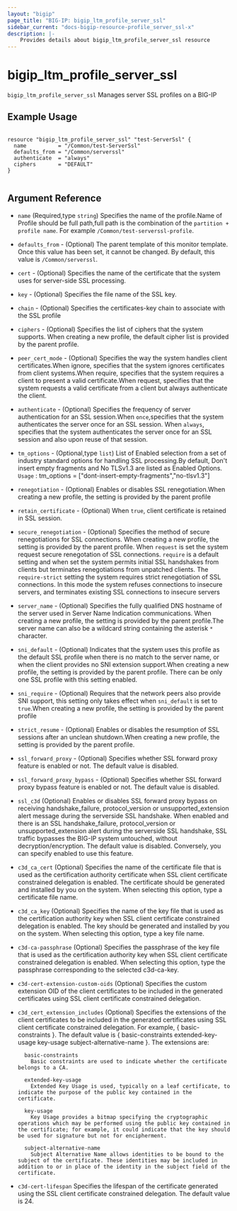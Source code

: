 ```yaml
---
layout: "bigip"
page_title: "BIG-IP: bigip_ltm_profile_server_ssl"
sidebar_current: "docs-bigip-resource-profile_server_ssl-x"
description: |-
    Provides details about bigip_ltm_profile_server_ssl resource
---
```


# bigip_ltm_profile_server_ssl

`bigip_ltm_profile_server_ssl` Manages server SSL profiles on a BIG-IP



## Example Usage
    

```hcl

resource "bigip_ltm_profile_server_ssl" "test-ServerSsl" {
  name          = "/Common/test-ServerSsl"
  defaults_from = "/Common/serverssl"
  authenticate  = "always"
  ciphers       = "DEFAULT"
}
  
```      

## Argument Reference

* `name` (Required,type `string`) Specifies the name of the profile.Name of Profile should be full path,full path is the combination of the `partition + profile name`. For example `/Common/test-serverssl-profile`.

* `defaults_from` - (Optional) The parent template of this monitor template. Once this value has been set, it cannot be changed. By default, this value is `/Common/serverssl`.

* `cert` - (Optional) Specifies the name of the certificate that the system uses for server-side SSL processing.

* `key` - (Optional) Specifies the file name of the SSL key.

* `chain` - (Optional) Specifies the certificates-key chain to associate with the SSL profile

* `ciphers` - (Optional) Specifies the list of ciphers that the system supports. When creating a new profile, the default cipher list is provided by the parent profile.

* `peer_cert_mode` - (Optional) Specifies the way the system handles client certificates.When ignore, specifies that the system ignores certificates from client systems.When require, specifies that the system requires a client to present a valid certificate.When request, specifies that the system requests a valid certificate from a client but always authenticate the client.

* `authenticate` - (Optional) Specifies the frequency of server authentication for an SSL session.When `once`,specifies that the system authenticates the server once for an SSL session.
When `always`, specifies that the system authenticates the server once for an SSL session and also upon reuse of that session.

* `tm_options` - (Optional,type `list`) List of Enabled selection from a set of industry standard options for handling SSL processing.By default,
Don't insert empty fragments and No TLSv1.3 are listed as Enabled Options. `Usage` : tm_options    = ["dont-insert-empty-fragments","no-tlsv1.3"]

* `renegotiation` - (Optional) Enables or disables SSL renegotiation.When creating a new profile, the setting is provided by the parent profile

* `retain_certificate` - (Optional) When `true`, client certificate is retained in SSL session.

* `secure_renegotiation` - (Optional) Specifies the method of secure renegotiations for SSL connections. When creating a new profile, the setting is provided by the parent profile.
    When `request` is set the system request secure renegotation of SSL connections.
    `require` is a default setting and when set the system permits initial SSL handshakes from clients but terminates renegotiations from unpatched clients.
    The `require-strict` setting the system requires strict renegotiation of SSL connections. In this mode the system refuses connections to insecure servers, and terminates existing SSL connections to insecure servers

* `server_name` - (Optional) Specifies the fully qualified DNS hostname of the server used in Server Name Indication communications. When creating a new profile, the setting is provided by the parent profile.The server name can also be a wildcard string containing the asterisk `*` character.

* `sni_default` - (Optional) Indicates that the system uses this profile as the default SSL profile when there is no match to the server name, or when the client provides no SNI extension support.When creating a new profile, the setting is provided by the parent profile.
There can be only one SSL profile with this setting enabled.

* `sni_require` - (Optional) Requires that the network peers also provide SNI support, this setting only takes effect when `sni_default` is set to `true`.When creating a new profile, the setting is provided by the parent profile

* `strict_resume` - (Optional) Enables or disables the resumption of SSL sessions after an unclean shutdown.When creating a new profile, the setting is provided by the parent profile.

* `ssl_forward_proxy` - (Optional) Specifies whether SSL forward proxy feature is enabled or not. The default value is disabled.

* `ssl_forward_proxy_bypass` - (Optional) Specifies whether SSL forward proxy bypass feature is enabled or not. The default value is disabled. 

* `ssl_c3d` (Optional) Enables or disables SSL forward proxy bypass on receiving
 handshake_failure, protocol_version or unsupported_extension alert message during the serverside SSL handshake. When enabled and there is an SSL handshake_failure, protocol_version or unsupported_extension alert during the serverside SSL handshake, SSL traffic bypasses the BIG-IP system untouched, without decryption/encryption. The default value is disabled. Conversely, you can specify enabled to use this feature.

* `c3d_ca_cert` (Optional) Specifies the name of the certificate file that is used as the certification authority certificate when SSL client certificate constrained delegation is enabled. The certificate should be generated and installed by you on the system. When selecting this option, type a certificate file name.

* `c3d_ca_key` (Optional) Specifies the name of the key file that is used as the certification authority key when SSL client certificate constrained delegation is enabled. The key should be generated and installed by you on the system. When selecting this option, type a key file name.

* `c3d-ca-passphrase` (Optional) Specifies the passphrase of the key file that is used as the certification authority key when SSL client certificate constrained delegation is enabled. When selecting this option, type the passphrase corresponding to the selected c3d-ca-key.

* `c3d-cert-extension-custom-oids` (Optional) Specifies the custom extension OID of the client certificates to be included in the generated certificates using SSL client certificate constrained delegation.

* `c3d_cert_extension_includes` (Optional) Specifies the extensions of the client certificates to be included in the generated certificates using SSL client certificate constrained delegation. For example, { basic-constraints }. The default value is { basic-constraints extended-key-usage key-usage subject-alternative-name }. The extensions are:

	    basic-constraints
		  Basic constraints are used to indicate whether the certificate belongs to a CA.

	    extended-key-usage
		  Extended Key Usage is used, typically on a leaf certificate, to indicate the purpose of the public key contained in the certificate.

	    key-usage
		  Key Usage provides a bitmap specifying the cryptographic operations which may be performed using the public key contained in the certificate; for example, it could indicate that the key should be used for signature but not for encipherment.

	    subject-alternative-name
		  Subject Alternative Name allows identities to be bound to the subject of the certificate. These identities may be included in addition to or in place of the identity in the subject field of the certificate.

* `c3d-cert-lifespan` Specifies the lifespan of the certificate generated using the SSL client certificate constrained delegation. The default value is 24.

